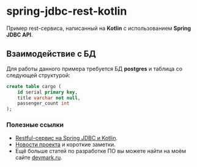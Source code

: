 # spring-jdbc-rest-kotlin
Пример rest-сервиса, написанный на **Kotlin** с использованием **Spring JDBC API**.

## Взаимодействие с БД
Для работы данного примера требуется БД **postgres** и таблица со следующей структурой:

```sql
create table cargo (
    id serial primary key,
    title varchar not null,
    passenger_count int
);
```

### Полезные ссылки
* [Restful-сервис на Spring JDBC и Kotlin](https://devmark.ru/article/restful-spring-jdbc-api-kotlin).
* [Новости проекта](https://t.me/+RjrPWNUEwf8wZTMy) и короткие заметки.
* Ещё больше статей по разработке ПО вы можете найти на моём сайте [devmark.ru](https://devmark.ru/).
